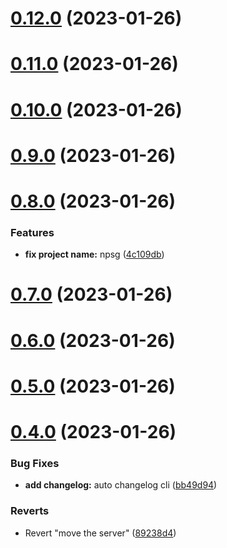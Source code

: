 # [0.12.0](https://github.com/lantron-ltd/npsg/compare/v0.11.0...v0.12.0) (2023-01-26)



# [0.11.0](https://github.com/lantron-ltd/npsg/compare/v0.10.0...v0.11.0) (2023-01-26)



# [0.10.0](https://github.com/lantron-ltd/npsg/compare/v0.9.0...v0.10.0) (2023-01-26)



# [0.9.0](https://github.com/lantron-ltd/npsg/compare/v0.8.0...v0.9.0) (2023-01-26)



# [0.8.0](https://github.com/lantron-ltd/npsg/compare/v0.7.0...v0.8.0) (2023-01-26)


### Features

* **fix project name:** npsg ([4c109db](https://github.com/lantron-ltd/npsg/commit/4c109db013dd2b05b049b1901dc0b0cdd1109eb9))



# [0.7.0](https://github.com/lantron-ltd/npsg/compare/v0.6.0...v0.7.0) (2023-01-26)



# [0.6.0](https://github.com/lantron-ltd/npsg/compare/v0.5.0...v0.6.0) (2023-01-26)



# [0.5.0](https://github.com/lantron-ltd/npsg/compare/v0.4.0...v0.5.0) (2023-01-26)



# [0.4.0](https://github.com/lantron-ltd/npsg/compare/89238d42ea4e1457db7731501f67dc8ab40f33ab...v0.4.0) (2023-01-26)


### Bug Fixes

* **add  changelog:** auto changelog cli ([bb49d94](https://github.com/lantron-ltd/npsg/commit/bb49d94a3cc972b375506af85c2ea20204a47ffa))


### Reverts

* Revert "move the server" ([89238d4](https://github.com/lantron-ltd/npsg/commit/89238d42ea4e1457db7731501f67dc8ab40f33ab))



